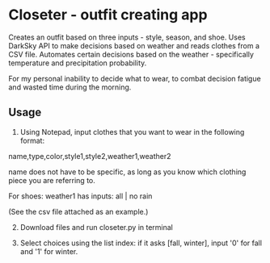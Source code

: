 # Closeter - outfit creating app
Creates an outfit based on three inputs - style, season, and shoe. Uses DarkSky API to make decisions based on weather and reads clothes from a CSV file. Automates certain decisions based on the weather - specifically temperature and precipitation probability.

For my personal inability to decide what to wear, to combat decision fatigue and wasted time during the morning.

## Usage
1. Using Notepad, input clothes that you want to wear in the following format:

name,type,color,style1,style2,weather1,weather2

name does not have to be specific, as long as you know which clothing piece you are referring to.

For shoes:
weather1 has inputs: all | no rain

(See the csv file attached as an example.)

2. Download files and run closeter.py in terminal

3. Select choices using the list index: if it asks [fall, winter], input '0' for fall and '1' for winter.

